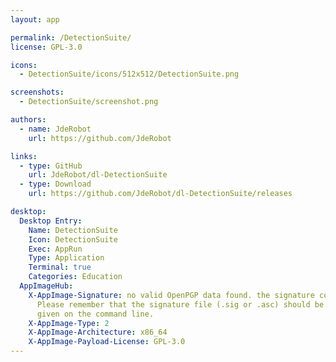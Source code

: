 ```yaml
---
layout: app

permalink: /DetectionSuite/
license: GPL-3.0

icons:
  - DetectionSuite/icons/512x512/DetectionSuite.png

screenshots:
  - DetectionSuite/screenshot.png

authors:
  - name: JdeRobot
    url: https://github.com/JdeRobot

links:
  - type: GitHub
    url: JdeRobot/dl-DetectionSuite
  - type: Download
    url: https://github.com/JdeRobot/dl-DetectionSuite/releases

desktop:
  Desktop Entry:
    Name: DetectionSuite
    Icon: DetectionSuite
    Exec: AppRun
    Type: Application
    Terminal: true
    Categories: Education
  AppImageHub:
    X-AppImage-Signature: no valid OpenPGP data found. the signature could not be verified.
      Please remember that the signature file (.sig or .asc) should be the first file
      given on the command line.
    X-AppImage-Type: 2
    X-AppImage-Architecture: x86_64
    X-AppImage-Payload-License: GPL-3.0
---
```

